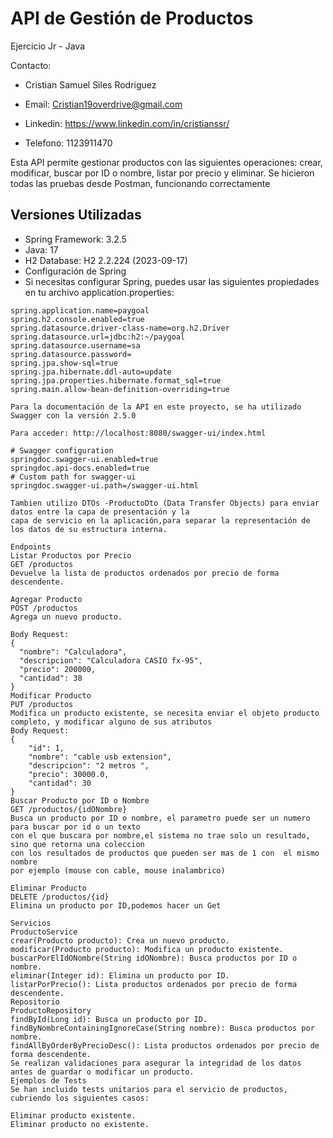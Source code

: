 # API de Gestión de Productos
Ejercicio Jr - Java 

Contacto:

- Cristian Samuel Siles Rodriguez

- Email: Cristian19overdrive@gmail.com 

- Linkedin: https://www.linkedin.com/in/cristianssr/

- Telefono: 1123911470 

Esta API permite gestionar productos con las siguientes operaciones: crear, modificar, buscar por ID o nombre, listar por precio y eliminar.
Se hicieron todas las pruebas desde Postman, funcionando correctamente

## Versiones Utilizadas
- Spring Framework: 3.2.5
- Java: 17
- H2 Database: H2 2.2.224 (2023-09-17)
- Configuración de Spring
- Si necesitas configurar Spring, puedes usar las siguientes propiedades en tu archivo application.properties:
```properties
spring.application.name=paygoal
spring.h2.console.enabled=true
spring.datasource.driver-class-name=org.h2.Driver
spring.datasource.url=jdbc:h2:~/paygoal
spring.datasource.username=sa
spring.datasource.password=
spring.jpa.show-sql=true
spring.jpa.hibernate.ddl-auto=update
spring.jpa.properties.hibernate.format_sql=true
spring.main.allow-bean-definition-overriding=true

Para la documentación de la API en este proyecto, se ha utilizado Swagger con la versión 2.5.0

Para acceder: http://localhost:8080/swagger-ui/index.html

# Swagger configuration
springdoc.swagger-ui.enabled=true
springdoc.api-docs.enabled=true
# Custom path for swagger-ui
springdoc.swagger-ui.path=/swagger-ui.html

Tambien utilizo DTOs -ProductoDto (Data Transfer Objects) para enviar datos entre la capa de presentación y la
capa de servicio en la aplicación,para separar la representación de los datos de su estructura interna.

Endpoints
Listar Productos por Precio
GET /productos
Devuelve la lista de productos ordenados por precio de forma descendente.

Agregar Producto
POST /productos
Agrega un nuevo producto.

Body Request:
{
  "nombre": "Calculadora",
  "descripcion": "Calculadora CASIO fx-95",
  "precio": 200000,
  "cantidad": 38
}
Modificar Producto
PUT /productos
Modifica un producto existente, se necesita enviar el objeto producto completo, y modificar alguno de sus atributos
Body Request:
{
    "id": 1,
    "nombre": "cable usb extension",
    "descripcion": "2 metros ",
    "precio": 30000.0,
    "cantidad": 30
}
Buscar Producto por ID o Nombre
GET /productos/{idONombre}
Busca un producto por ID o nombre, el parametro puede ser un numero para buscar por id o un texto
con el que buscara por nombre,el sistema no trae solo un resultado, sino que retorna una coleccion
con los resultados de productos que pueden ser mas de 1 con  el mismo nombre
por ejemplo (mouse con cable, mouse inalambrico)

Eliminar Producto
DELETE /productos/{id}
Elimina un producto por ID,podemos hacer un Get

Servicios
ProductoService
crear(Producto producto): Crea un nuevo producto.
modificar(Producto producto): Modifica un producto existente.
buscarPorElIdONombre(String idONombre): Busca productos por ID o nombre.
eliminar(Integer id): Elimina un producto por ID.
listarPorPrecio(): Lista productos ordenados por precio de forma descendente.
Repositorio
ProductoRepository
findById(Long id): Busca un producto por ID.
findByNombreContainingIgnoreCase(String nombre): Busca productos por nombre.
findAllByOrderByPrecioDesc(): Lista productos ordenados por precio de forma descendente.
Se realizan validaciones para asegurar la integridad de los datos antes de guardar o modificar un producto.
Ejemplos de Tests
Se han incluido tests unitarios para el servicio de productos, cubriendo los siguientes casos:

Eliminar producto existente.
Eliminar producto no existente.
